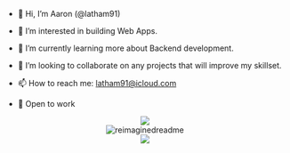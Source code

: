 - 👋 Hi, I’m Aaron (@latham91)
- 👀 I’m interested in building Web Apps.
- 🌱 I’m currently learning more about Backend development.
- 💞️ I’m looking to collaborate on any projects that will improve my skillset.
- 📫 How to reach me: latham91@icloud.com

- 🚀 Open to work

<div align="center"><img src="https://skillicons.dev/icons?i=html,css,js,react,nextjs,nodejs,mongodb,mysql,tailwindcss,prisma,scss" /></div>

<div align="center"><img src="https://myreadme.vercel.app/api/embed/latham91?panels=userstatistics,toprepositories,toplanguages,commitgraph" alt="reimaginedreadme" /></div>

<div align="center"><img src="https://komarev.com/ghpvc/?username=your-github-latham91&style=for-the-badge" /></div>
<!---
latham91/latham91 is a ✨ special ✨ repository because its `README.md` (this file) appears on your GitHub profile.
You can click the Preview link to take a look at your changes.
--->
